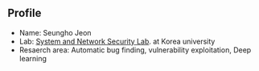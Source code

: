 ## Profile
- Name: Seungho Jeon
- Lab: [System and Network Security Lab](http://kusystemlab.co.kr/). at Korea university
- Resaerch area: Automatic bug finding, vulnerability exploitation, Deep learning
